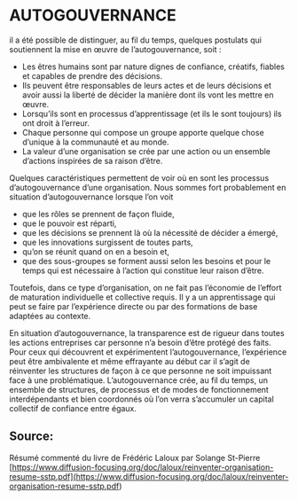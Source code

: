 # AUTOGOUVERNANCE

il a été possible de distinguer, au fil du temps, quelques postulats qui soutiennent la mise en œuvre de
l’autogouvernance, soit :
- Les êtres humains sont par nature dignes de confiance, créatifs, fiables et capables de prendre des décisions.
- Ils peuvent être responsables de leurs actes et de leurs décisions et avoir aussi la liberté de décider la manière dont ils vont les mettre en œuvre.
- Lorsqu’ils sont en processus d’apprentissage (et ils le sont toujours) ils ont droit à l’erreur.
- Chaque personne qui compose un groupe apporte quelque chose d’unique à la communauté et au monde.
- La valeur d’une organisation se crée par une action ou un ensemble d’actions inspirées de sa raison d’être.

Quelques caractéristiques permettent de voir où en sont les processus d’autogouvernance d’une organisation. Nous sommes fort probablement en situation d’autogouvernance lorsque l’on voit 
- que les rôles se prennent de façon fluide, 
- que le pouvoir est réparti, 
- que les décisions se prennent là où la nécessité de décider a émergé, 
- que les innovations surgissent de toutes parts, 
- qu’on se réunit quand on en a besoin et, 
- que des sous-groupes se forment aussi selon les besoins et pour le temps qui est nécessaire à l’action qui constitue leur raison d’être.

Toutefois, dans ce type d’organisation, on ne fait pas l’économie de l’effort de maturation individuelle et collective requis. Il y a un apprentissage qui peut se faire par l’expérience directe ou par des formations de base adaptées au contexte.

En situation d’autogouvernance, la transparence est de rigueur dans toutes les actions entreprises car personne n’a besoin d’être protégé des faits. Pour ceux qui découvrent et expérimentent l’autogouvernance, l’expérience peut être ambivalente et même effrayante au début car il s’agit de réinventer les structures de façon à ce que personne ne soit impuissant face à une problématique. L’autogouvernance crée, au fil du temps, un ensemble de structures, de processus
et de modes de fonctionnement interdépendants et bien coordonnés où l’on verra s’accumuler un capital collectif de confiance entre égaux.


## Source: 
Résumé commenté du livre de Frédéric Laloux par Solange St-Pierre [https://www.diffusion-focusing.org/doc/laloux/reinventer-organisation-resume-sstp.pdf](<https://www.diffusion-focusing.org/doc/laloux/reinventer-organisation-resume-sstp.pdf>)
